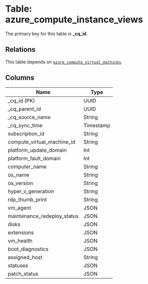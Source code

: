 # Table: azure_compute_instance_views



The primary key for this table is **_cq_id**.

## Relations
This table depends on [`azure_compute_virtual_machines`](azure_compute_virtual_machines.md).

## Columns
| Name          | Type          |
| ------------- | ------------- |
|_cq_id (PK)|UUID|
|_cq_parent_id|UUID|
|_cq_source_name|String|
|_cq_sync_time|Timestamp|
|subscription_id|String|
|compute_virtual_machine_id|String|
|platform_update_domain|Int|
|platform_fault_domain|Int|
|computer_name|String|
|os_name|String|
|os_version|String|
|hyper_v_generation|String|
|rdp_thumb_print|String|
|vm_agent|JSON|
|maintenance_redeploy_status|JSON|
|disks|JSON|
|extensions|JSON|
|vm_health|JSON|
|boot_diagnostics|JSON|
|assigned_host|String|
|statuses|JSON|
|patch_status|JSON|